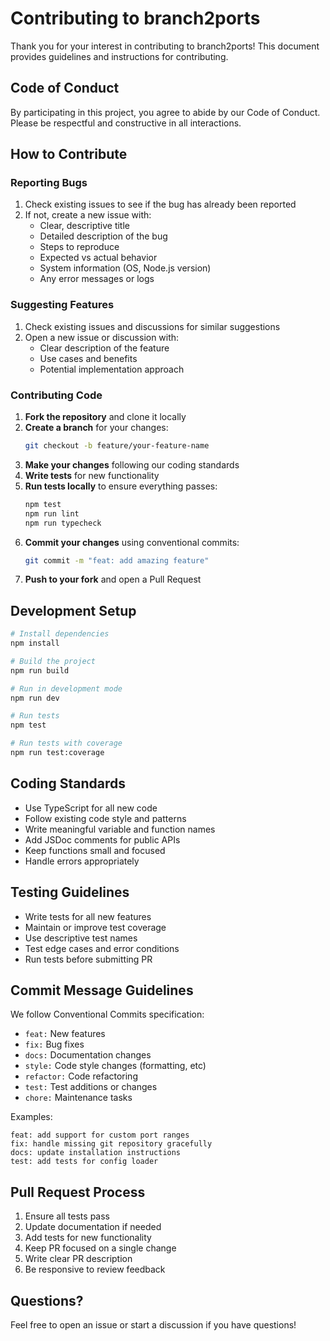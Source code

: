 # Contributing to branch2ports

Thank you for your interest in contributing to branch2ports! This document provides guidelines and instructions for contributing.

## Code of Conduct

By participating in this project, you agree to abide by our Code of Conduct. Please be respectful and constructive in all interactions.

## How to Contribute

### Reporting Bugs

1. Check existing issues to see if the bug has already been reported
2. If not, create a new issue with:
   - Clear, descriptive title
   - Detailed description of the bug
   - Steps to reproduce
   - Expected vs actual behavior
   - System information (OS, Node.js version)
   - Any error messages or logs

### Suggesting Features

1. Check existing issues and discussions for similar suggestions
2. Open a new issue or discussion with:
   - Clear description of the feature
   - Use cases and benefits
   - Potential implementation approach

### Contributing Code

1. **Fork the repository** and clone it locally
2. **Create a branch** for your changes:
   ```bash
   git checkout -b feature/your-feature-name
   ```
3. **Make your changes** following our coding standards
4. **Write tests** for new functionality
5. **Run tests locally** to ensure everything passes:
   ```bash
   npm test
   npm run lint
   npm run typecheck
   ```
6. **Commit your changes** using conventional commits:
   ```bash
   git commit -m "feat: add amazing feature"
   ```
7. **Push to your fork** and open a Pull Request

## Development Setup

```bash
# Install dependencies
npm install

# Build the project
npm run build

# Run in development mode
npm run dev

# Run tests
npm test

# Run tests with coverage
npm run test:coverage
```

## Coding Standards

- Use TypeScript for all new code
- Follow existing code style and patterns
- Write meaningful variable and function names
- Add JSDoc comments for public APIs
- Keep functions small and focused
- Handle errors appropriately

## Testing Guidelines

- Write tests for all new features
- Maintain or improve test coverage
- Use descriptive test names
- Test edge cases and error conditions
- Run tests before submitting PR

## Commit Message Guidelines

We follow Conventional Commits specification:

- `feat:` New features
- `fix:` Bug fixes
- `docs:` Documentation changes
- `style:` Code style changes (formatting, etc)
- `refactor:` Code refactoring
- `test:` Test additions or changes
- `chore:` Maintenance tasks

Examples:
```
feat: add support for custom port ranges
fix: handle missing git repository gracefully
docs: update installation instructions
test: add tests for config loader
```

## Pull Request Process

1. Ensure all tests pass
2. Update documentation if needed
3. Add tests for new functionality
4. Keep PR focused on a single change
5. Write clear PR description
6. Be responsive to review feedback

## Questions?

Feel free to open an issue or start a discussion if you have questions!
